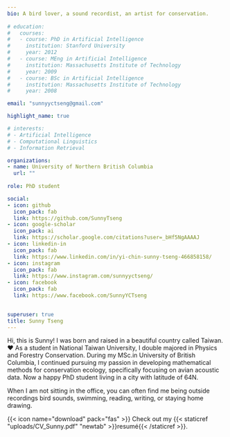 ```yaml
---
bio: A bird lover, a sound recordist, an artist for conservation.
  
# education:
#   courses:
#   - course: PhD in Artificial Intelligence
#     institution: Stanford University
#     year: 2012
#   - course: MEng in Artificial Intelligence
#     institution: Massachusetts Institute of Technology
#     year: 2009
#   - course: BSc in Artificial Intelligence
#     institution: Massachusetts Institute of Technology
#     year: 2008

email: "sunnyyctseng@gmail.com"

highlight_name: true

# interests:
# - Artificial Intelligence
# - Computational Linguistics
# - Information Retrieval

organizations:
- name: University of Northern British Columbia
  url: ""
  
role: PhD student

social:
- icon: github
  icon_pack: fab
  link: https://github.com/SunnyTseng
- icon: google-scholar
  icon_pack: ai
  link: https://scholar.google.com/citations?user=_bHf5NgAAAAJ
- icon: linkedin-in
  icon_pack: fab
  link: https://www.linkedin.com/in/yi-chin-sunny-tseng-466858158/  
- icon: instagram
  icon_pack: fab
  link: https://www.instagram.com/sunnyyctseng/
- icon: facebook
  icon_pack: fab
  link: https://www.facebook.com/SunnyYCTseng

  
superuser: true
title: Sunny Tseng
---
```


Hi, this is Sunny! I was born and raised in a beautiful country called Taiwan. :heart: As a student in National Taiwan University, I double majored in Physics and Forestry Conservation. During my MSc.in University of British Columbia, I continued pursuing my passion in developing mathematical methods for conservation ecology, specifically focusing on avian acoustic data. Now a happy PhD student living in a city with latitude of 64N.

When I am not sitting in the office, you can often find me being outside recordings bird sounds, swimming, reading, writing, or staying home drawing.

{{< icon name="download" pack="fas" >}} Check out my {{< staticref "uploads/CV_Sunny.pdf" "newtab" >}}resumé{{< /staticref >}}.
